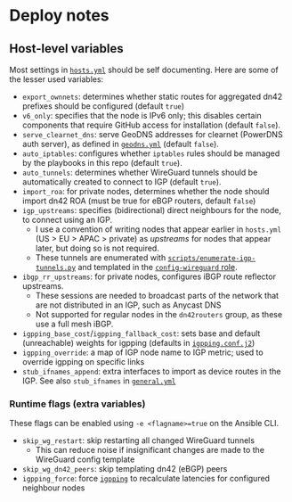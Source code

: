 # Deploy notes

## Host-level variables

Most settings in [`hosts.yml`](hosts.yml) should be self documenting. Here are some of the lesser used variables:

- `export_ownnets`: determines whether static routes for aggregated dn42 prefixes should be configured (default `true`)
- `v6_only`: specifies that the node is IPv6 only; this disables certain components that require GitHub access for installation (default `false`).
- `serve_clearnet_dns`: serve GeoDNS addresses for clearnet (PowerDNS auth server), as defined in [`geodns.yml`](geodns.yml) (default `false`).
- `auto_iptables`: configures whether `iptables` rules should be managed by the playbooks in this repo (default `true`).
- `auto_tunnels`: determines whether WireGuard tunnels should be automatically created to connect to IGP (default `true`).
- `import_roa`: for private nodes, determines whether the node should import dn42 ROA (must be true for eBGP routers, default `false`)
- `igp_upstreams`: specifies (bidirectional) direct neighbours for the node, to connect using an IGP.
  - I use a convention of writing nodes that appear earlier in `hosts.yml` (US > EU > APAC > private) as *upstreams* for nodes that appear later, but doing so is not required.
  - These tunnels are enumerated with [`scripts/enumerate-igp-tunnels.py`](scripts/enumerate-igp-tunnels.py) and templated in the [`config-wireguard` role](roles/config-wireguard/tasks).
- `ibgp_rr_upstreams`: for private nodes, configures iBGP route reflector upstreams.
    - These sessions are needed to broadcast parts of the network that are not distributed in an IGP, such as Anycast DNS
    - Not supported for regular nodes in the `dn42routers` group, as these use a full mesh iBGP.
- `igpping_base_cost`/`igpping_fallback_cost`: sets base and default (unreachable) weights for igpping (defaults in [`igpping.conf.j2`](scripts/igpping/))
- `igpping_override`: a map of IGP node name to IGP metric; used to override igpping on specific links
- `stub_ifnames_append`: extra interfaces to import as device routes in the IGP. See also `stub_ifnames` in [`general.yml`](global-config/general.yml)

### Runtime flags (extra variables)

These flags can be enabled using `-e <flagname>=true` on the Ansible CLI.

- `skip_wg_restart`: skip restarting all changed WireGuard tunnels
   - This can reduce noise if insignificant changes are made to the WireGuard config template
- `skip_wg_dn42_peers`: skip templating dn42 (eBGP) peers
- `igpping_force`: force [`igpping`](scripts/igpping/) to recalculate latencies for configured neighbour nodes
